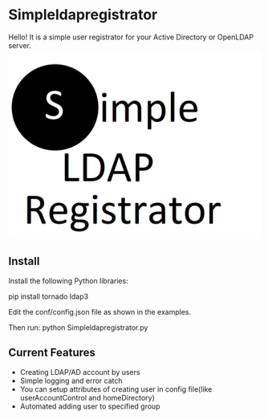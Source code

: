 # Simpleldapregistrator
Hello! It is a simple user registrator for your Active Directory or OpenLDAP server.
![alt text](https://github.com/urukanich/Simpleldapregistrator/blob/master/img/logo.png)
## Install

Install the following Python libraries:

pip install tornado ldap3 

Edit the conf/config.json file as shown in the examples.

Then run:
python Simpleldapregistrator.py

## Current Features

* Creating LDAP/AD account by users 
* Simple logging and error catch
* You can setup attributes of creating user in config file(like userAccountControl and homeDirectory)
* Automated adding user to specified group

